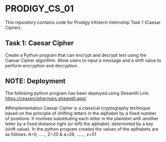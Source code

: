 # PRODIGY_CS_01
This repository contains code for Prodigy Infotech Internship Task 1 (Caesar Cipher).

## Task 1: Caesar Cipher
Create a Python program that can encrypt and decrypt text using the Caesar Cipher algorithm. Allow users to input a message and a shift value to perform encryption and decryption.

## NOTE: Deployment
The following python program has been deployed using Streamlit
Link: https://ceaserciphermars.streamlit.app/

##Implementation
Caesar Cipher is a classical cryptography technique based on the principle of shifting letters in the alphabet by a fixed number of positions. It involves substituting each letter in the plaintext with another letter by a fixed distance right (or left) the alphabet, determined by a key (shift value).
In the python program created the values of the aplhabets are as follows: A=0, ....., Z=25 & a=26, ......, z=51
